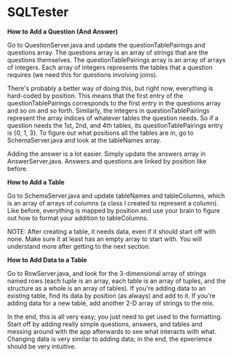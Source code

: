 SQLTester
=========

<b>How to Add a Question (And Answer)</b>

Go to QuestionServer.java and update the questionTablePairings and questions array. The questions array is an array of strings that are the questions themselves. The questionTablePairings array is an array of arrays of integers. Each array of integers represents the tables that a question requires (we need this for questions involving joins).

There's probably a better way of doing this, but right now, everything is hard-coded by position. This means that the first entry of the questionTablePairings corresponds to the first entry in the questions array and so on and so forth. Similarly, the integers in questionTablePairings represent the array indices of whatever tables the question needs. So if a question needs the 1st, 2nd, and 4th tables, its questionTablePairings entry is  {0, 1, 3}. To figure out what positions all the tables are in, go to SchemaServer.java and look at the tableNames array.

Adding the answer is a lot easier. Simply update the answers array in AnswerServer.java. Answers and questions are linked by position like before.

<b>How to Add a Table</b>

Go to SchemaServer.java and update tableNames and tableColumns, which is an array of arrays of columns (a class I created to represent a column). Like before, everything is mapped by position and use your brain to figure out how to format your addition to tableColumns. 

NOTE: After creating a table, it needs data, even if it should start off with none. Make sure it at least has an empty array to start with. You will understand more after getting to the next section.

<b>How to Add Data to a Table</b>

Go to RowServer.java, and look for the 3-dimensional array of strings named rows (each tuple is an array, each table is an array of tuples, and the structure as a whole is an array of tables). If you're adding data to an existing table, find its data by position (as always) and add to it. If you're adding data for a new table, add another 2-D array of strings to the mix.

In the end, this is all very easy; you just need to get used to the formatting. Start off by adding really simple questions, answers, and tables and messing around with the app afterwards to see what interacts with what. Changing data is very similar to adding data; in the end, the epxerience should be very intuitive.
